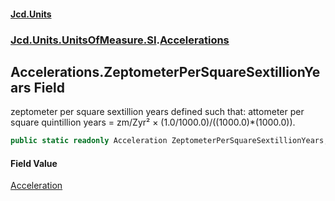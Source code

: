 #### [Jcd.Units](index.md 'index')
### [Jcd.Units.UnitsOfMeasure.SI](Jcd.Units.UnitsOfMeasure.SI.md 'Jcd.Units.UnitsOfMeasure.SI').[Accelerations](Accelerations.md 'Jcd.Units.UnitsOfMeasure.SI.Accelerations')

## Accelerations.ZeptometerPerSquareSextillionYears Field

zeptometer per square sextillion years defined such that: attometer per square quintillion years = zm/Zyr² × (1.0/1000.0)/((1000.0)*(1000.0)).

```csharp
public static readonly Acceleration ZeptometerPerSquareSextillionYears;
```

#### Field Value
[Acceleration](Acceleration.md 'Jcd.Units.UnitTypes.Acceleration')